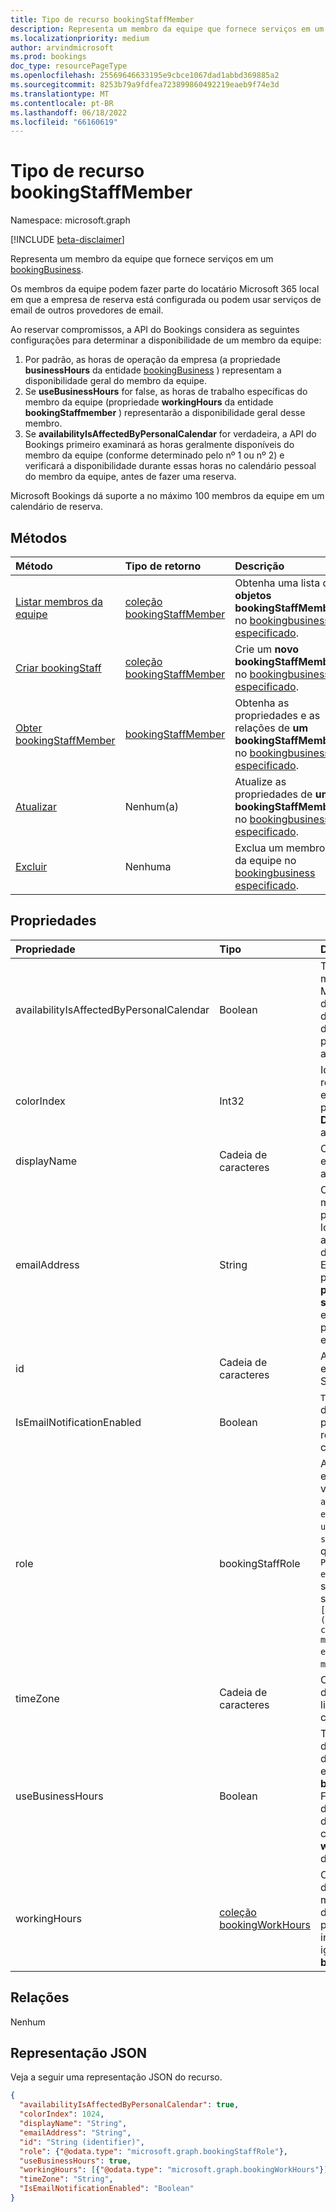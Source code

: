 ```yaml
---
title: Tipo de recurso bookingStaffMember
description: Representa um membro da equipe que fornece serviços em um bookingBusiness.
ms.localizationpriority: medium
author: arvindmicrosoft
ms.prod: bookings
doc_type: resourcePageType
ms.openlocfilehash: 25569646633195e9cbce1067dad1abbd369885a2
ms.sourcegitcommit: 8253b79a9fdfea723899860492219eaeb9f74e3d
ms.translationtype: MT
ms.contentlocale: pt-BR
ms.lasthandoff: 06/18/2022
ms.locfileid: "66160619"
---
```

# <a name="bookingstaffmember-resource-type"></a>Tipo de recurso bookingStaffMember

Namespace: microsoft.graph

 [!INCLUDE [beta-disclaimer](../../includes/beta-disclaimer.md)]
 
Representa um membro da equipe que fornece serviços em um [bookingBusiness](bookingbusiness.md).

Os membros da equipe podem fazer parte do locatário Microsoft 365 local em que a empresa de reserva está configurada ou podem usar serviços de email de outros provedores de email.

Ao reservar compromissos, a API do Bookings considera as seguintes configurações para determinar a disponibilidade de um membro da equipe: 

1. Por padrão, as horas de operação da empresa (a propriedade **businessHours** da entidade [bookingBusiness](bookingbusiness.md) ) representam a disponibilidade geral do membro da equipe.
2. Se **useBusinessHours** for false, as horas de trabalho específicas do membro da equipe (propriedade **workingHours** da entidade **bookingStaffmember** ) representarão a disponibilidade geral desse membro.
3. Se **availabilityIsAffectedByPersonalCalendar** for verdadeira, a API do Bookings primeiro examinará as horas geralmente disponíveis do membro da equipe (conforme determinado pelo nº 1 ou nº 2) e verificará a disponibilidade durante essas horas no calendário pessoal do membro da equipe, antes de fazer uma reserva.

Microsoft Bookings dá suporte a no máximo 100 membros da equipe em um calendário de reserva.

## <a name="methods"></a>Métodos

| Método           | Tipo de retorno    |Descrição|
|:---------------|:--------|:----------|
|[Listar membros da equipe](../api/bookingbusiness-list-staffmembers.md) | [coleção bookingStaffMember](bookingstaffmember.md) | Obtenha uma lista de **objetos bookingStaffMember** no [bookingbusiness especificado](../resources/bookingbusiness.md). |
|[Criar bookingStaff](../api/bookingbusiness-post-staffmembers.md) | [coleção bookingStaffMember](bookingstaffmember.md) | Crie um **novo bookingStaffMember** no [bookingbusiness especificado](../resources/bookingbusiness.md). |
|[Obter bookingStaffMember](../api/bookingstaffmember-get.md) | [bookingStaffMember](bookingstaffmember.md) |Obtenha as propriedades e as relações de **um bookingStaffMember** no [bookingbusiness especificado](../resources/bookingbusiness.md).|
|[Atualizar](../api/bookingstaffmember-update.md) | Nenhum(a)   |Atualize as propriedades de **um bookingStaffMember** no [bookingbusiness especificado](../resources/bookingbusiness.md).|
|[Excluir](../api/bookingstaffmember-delete.md) | Nenhuma |Exclua um membro da equipe no [bookingbusiness especificado](../resources/bookingbusiness.md). |

## <a name="properties"></a>Propriedades
| Propriedade     | Tipo   |Descrição|
|:---------------|:--------|:----------|
|availabilityIsAffectedByPersonalCalendar|Boolean|True significa que, se o membro da equipe for um Microsoft 365 usuário, a API do Bookings verificaria a disponibilidade do membro da equipe em seu calendário pessoal em Microsoft 365, antes de fazer uma reserva. |
|colorIndex|Int32|Identifica uma cor para representar o membro da equipe. A cor corresponde à paleta de cores na página **Detalhes da** equipe no aplicativo Bookings.|
|displayName|Cadeia de caracteres|O nome do membro da equipe, conforme exibido aos clientes. Obrigatório.|
|emailAddress|String|O endereço de email do membro da equipe. Isso pode estar no mesmo locatário Microsoft 365 que a empresa ou em um domínio de email diferente. Esse endereço de email poderá ser usado se **a propriedade sendConfirmationsToOwner** estiver definida como true na política de agendamento da empresa. Obrigatório.|
|id|Cadeia de caracteres| A ID do membro da equipe, em um formato GUID. Somente leitura.|
|IsEmailNotificationEnabled|Boolean|`True` significa que o membro da equipe será notificado por email quando uma reserva atribuída a ele for criada ou alterada.
|role|bookingStaffRole| A função do membro da equipe na empresa. Os valores possíveis são: `guest`, `administrator`, `viewer`, `externalGuest`, `unknownFutureValue`e `scheduler` `member`. Observe que você deve usar o `Prefer: include-unknown-enum-members` cabeçalho da solicitação para obter os seguintes valores neste `[evolvable enum](/graph/best-practices-concept#handling-future-members-in-evolvable-enumerations)`: `scheduler`, `member`. Obrigatório. |
|timeZone|Cadeia de caracteres|O fuso horário do membro da equipe. Para obter uma lista de valores possíveis, consulte [dateTimeTimeZone](datetimetimezone.md).|
|useBusinessHours|Boolean|True significa que a disponibilidade do membro da equipe é conforme especificado na **propriedade businessHours** da empresa. False significa que a disponibilidade é determinada pela configuração da propriedade **workingHours do** membro da equipe.|
|workingHours|[coleção bookingWorkHours](bookingworkhours.md)|O intervalo de horas a cada dia da semana em que o membro da equipe está disponível para reserva. Por padrão, eles são inicializados para serem iguais à propriedade **businessHours** da empresa.|

## <a name="relationships"></a>Relações
Nenhum


## <a name="json-representation"></a>Representação JSON

Veja a seguir uma representação JSON do recurso.

<!-- {
  "blockType": "resource",
  "optionalProperties": [

  ],
  "@odata.type": "microsoft.graph.bookingStaffMember"
}-->

```json
{
  "availabilityIsAffectedByPersonalCalendar": true,
  "colorIndex": 1024,
  "displayName": "String",
  "emailAddress": "String",
  "id": "String (identifier)",
  "role": {"@odata.type": "microsoft.graph.bookingStaffRole"},
  "useBusinessHours": true,
  "workingHours": [{"@odata.type": "microsoft.graph.bookingWorkHours"}],
  "timeZone": "String",
  "IsEmailNotificationEnabled": "Boolean"
}

```

<!-- uuid: 8fcb5dbc-d5aa-4681-8e31-b001d5168d79
2015-10-25 14:57:30 UTC -->
<!--
{
  "type": "#page.annotation",
  "description": "bookingStaffMember resource",
  "keywords": "",
  "section": "documentation",
  "tocPath": "",
  "suppressions": []
}
-->


